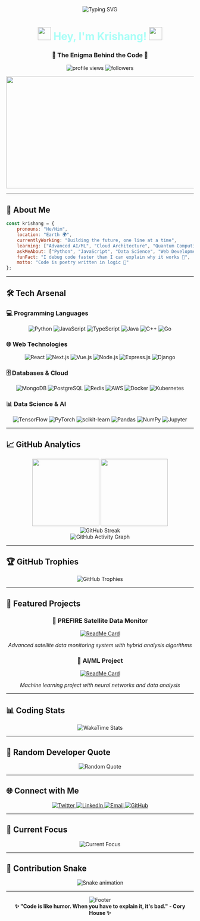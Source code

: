 <!-- Header with animated typing effect -->
<div align="center">
  <img src="https://readme-typing-svg.herokuapp.com?font=Fira+Code&size=32&duration=2800&pause=2000&color=A9FEF7&center=true&vCenter=true&width=940&lines=Hey+there!+I'm+Krishang+Mittal+%F0%9F%91%8B;Welcome+to+my+digital+realm+%F0%9F%9A%80;Full+Stack+Developer+%7C+Data+Scientist;Always+learning%2C+always+coding+%F0%9F%92%BB" alt="Typing SVG" />
</div>

<!-- Animated header -->
<h1 align="center">
  <img src="https://media.giphy.com/media/hvRJCLFzcasrR4ia7z/giphy.gif" width="35">
  <span style="color: #A9FEF7;">Hey, I'm Krishang!</span>
  <img src="https://media.giphy.com/media/hvRJCLFzcasrR4ia7z/giphy.gif" width="35">
</h1>

<h3 align="center">🔮 The Enigma Behind the Code 🔮</h3>

<!-- Profile views and followers -->
<p align="center">
  <img src="https://komarev.com/ghpvc/?username=krishangmittal&label=Profile%20views&color=0e75b6&style=flat" alt="profile views" />
  <img src="https://img.shields.io/github/followers/krishangmittal?label=Followers&style=social" alt="followers" />
</p>

<!-- Animated GIF -->
<div align="center">
  <img src="https://media.giphy.com/media/dWesBcTLavkZuG35MI/giphy.gif" width="600" height="300"/>
</div>

---

## 🚀 About Me

```javascript
const krishang = {
    pronouns: "He/Him",
    location: "Earth 🌍",
    currentlyWorking: "Building the future, one line at a time",
    learning: ["Advanced AI/ML", "Cloud Architecture", "Quantum Computing"],
    askMeAbout: ["Python", "JavaScript", "Data Science", "Web Development"],
    funFact: "I debug code faster than I can explain why it works 🐛",
    motto: "Code is poetry written in logic 📝"
};
```

---

## 🛠️ Tech Arsenal

### 💻 Programming Languages
<div align="center">
  <img src="https://img.shields.io/badge/Python-3776AB?style=for-the-badge&logo=python&logoColor=white" alt="Python"/>
  <img src="https://img.shields.io/badge/JavaScript-F7DF1E?style=for-the-badge&logo=javascript&logoColor=black" alt="JavaScript"/>
  <img src="https://img.shields.io/badge/TypeScript-007ACC?style=for-the-badge&logo=typescript&logoColor=white" alt="TypeScript"/>
  <img src="https://img.shields.io/badge/Java-ED8B00?style=for-the-badge&logo=java&logoColor=white" alt="Java"/>
  <img src="https://img.shields.io/badge/C++-00599C?style=for-the-badge&logo=cplusplus&logoColor=white" alt="C++"/>
  <img src="https://img.shields.io/badge/Go-00ADD8?style=for-the-badge&logo=go&logoColor=white" alt="Go"/>
</div>

### 🌐 Web Technologies
<div align="center">
  <img src="https://img.shields.io/badge/React-20232A?style=for-the-badge&logo=react&logoColor=61DAFB" alt="React"/>
  <img src="https://img.shields.io/badge/Next.js-000000?style=for-the-badge&logo=next.js&logoColor=white" alt="Next.js"/>
  <img src="https://img.shields.io/badge/Vue.js-35495E?style=for-the-badge&logo=vue.js&logoColor=4FC08D" alt="Vue.js"/>
  <img src="https://img.shields.io/badge/Node.js-43853D?style=for-the-badge&logo=node.js&logoColor=white" alt="Node.js"/>
  <img src="https://img.shields.io/badge/Express.js-404D59?style=for-the-badge&logo=express&logoColor=white" alt="Express.js"/>
  <img src="https://img.shields.io/badge/Django-092E20?style=for-the-badge&logo=django&logoColor=white" alt="Django"/>
</div>

### 🗄️ Databases & Cloud
<div align="center">
  <img src="https://img.shields.io/badge/MongoDB-4EA94B?style=for-the-badge&logo=mongodb&logoColor=white" alt="MongoDB"/>
  <img src="https://img.shields.io/badge/PostgreSQL-316192?style=for-the-badge&logo=postgresql&logoColor=white" alt="PostgreSQL"/>
  <img src="https://img.shields.io/badge/Redis-DC382D?style=for-the-badge&logo=redis&logoColor=white" alt="Redis"/>
  <img src="https://img.shields.io/badge/AWS-232F3E?style=for-the-badge&logo=amazon-aws&logoColor=white" alt="AWS"/>
  <img src="https://img.shields.io/badge/Docker-2496ED?style=for-the-badge&logo=docker&logoColor=white" alt="Docker"/>
  <img src="https://img.shields.io/badge/Kubernetes-326ce5?style=for-the-badge&logo=kubernetes&logoColor=white" alt="Kubernetes"/>
</div>

### 📊 Data Science & AI
<div align="center">
  <img src="https://img.shields.io/badge/TensorFlow-FF6F00?style=for-the-badge&logo=tensorflow&logoColor=white" alt="TensorFlow"/>
  <img src="https://img.shields.io/badge/PyTorch-EE4C2C?style=for-the-badge&logo=pytorch&logoColor=white" alt="PyTorch"/>
  <img src="https://img.shields.io/badge/scikit--learn-F7931E?style=for-the-badge&logo=scikit-learn&logoColor=white" alt="scikit-learn"/>
  <img src="https://img.shields.io/badge/Pandas-150458?style=for-the-badge&logo=pandas&logoColor=white" alt="Pandas"/>
  <img src="https://img.shields.io/badge/NumPy-013243?style=for-the-badge&logo=numpy&logoColor=white" alt="NumPy"/>
  <img src="https://img.shields.io/badge/Jupyter-F37626?style=for-the-badge&logo=jupyter&logoColor=white" alt="Jupyter"/>
</div>

---

## 📈 GitHub Analytics

<div align="center">
  <img height="180em" src="https://github-readme-stats.vercel.app/api?username=krishangmittal&show_icons=true&theme=tokyonight&include_all_commits=true&count_private=true"/>
  <img height="180em" src="https://github-readme-stats.vercel.app/api/top-langs/?username=krishangmittal&layout=compact&langs_count=8&theme=tokyonight"/>
</div>

<div align="center">
  <img src="https://github-readme-streak-stats.herokuapp.com/?user=krishangmittal&theme=tokyonight" alt="GitHub Streak"/>
</div>

<div align="center">
  <img src="https://github-readme-activity-graph.vercel.app/graph?username=krishangmittal&theme=tokyo-night&bg_color=1a1b27&color=70a5fd&line=70a5fd&point=ff6b6b&area=true&hide_border=true" alt="GitHub Activity Graph"/>
</div>

---

## 🏆 GitHub Trophies

<div align="center">
  <img src="https://github-profile-trophy.vercel.app/?username=krishangmittal&theme=tokyonight&no-frame=true&no-bg=false&margin-w=4&row=1" alt="GitHub Trophies"/>
</div>

---

## 💼 Featured Projects

<div align="center">
  
### 🔬 PREFIRE Satellite Data Monitor
[![ReadMe Card](https://github-readme-stats.vercel.app/api/pin/?username=krishangmittal&repo=prefire_monitoring&theme=tokyonight)](https://github.com/krishangmittal/prefire_monitoring)

*Advanced satellite data monitoring system with hybrid analysis algorithms*

### 🤖 AI/ML Project
[![ReadMe Card](https://github-readme-stats.vercel.app/api/pin/?username=krishangmittal&repo=ai-project&theme=tokyonight)](https://github.com/krishangmittal/ai-project)

*Machine learning project with neural networks and data analysis*

</div>

---

## 📊 Coding Stats

<div align="center">
  <img src="https://github-readme-stats.vercel.app/api/wakatime?username=krishangmittal&theme=tokyonight" alt="WakaTime Stats"/>
</div>

---

## 🌟 Random Developer Quote

<div align="center">
  <img src="https://quotes-github-readme.vercel.app/api?type=horizontal&theme=tokyonight" alt="Random Quote"/>
</div>

---

## 🌐 Connect with Me

<div align="center">
  <a href="https://twitter.com/krishangmittal" target="_blank">
    <img src="https://img.shields.io/badge/Twitter-1DA1F2?style=for-the-badge&logo=twitter&logoColor=white" alt="Twitter"/>
  </a>
  <a href="https://linkedin.com/in/krishangmittal" target="_blank">
    <img src="https://img.shields.io/badge/LinkedIn-0077B5?style=for-the-badge&logo=linkedin&logoColor=white" alt="LinkedIn"/>
  </a>
  <a href="mailto:krishangmittal2004@gmail.com">
    <img src="https://img.shields.io/badge/Email-D14836?style=for-the-badge&logo=gmail&logoColor=white" alt="Email"/>
  </a>
  <a href="https://github.com/krishangmittal" target="_blank">
    <img src="https://img.shields.io/badge/GitHub-100000?style=for-the-badge&logo=github&logoColor=white" alt="GitHub"/>
  </a>
</div>

---

## 🎯 Current Focus

<div align="center">
  <img src="https://readme-typing-svg.herokuapp.com?font=Fira+Code&size=18&duration=3000&pause=1000&color=70A5FD&center=true&vCenter=true&width=600&lines=Building+scalable+web+applications;Exploring+machine+learning+algorithms;Contributing+to+open+source+projects;Learning+cloud+architecture+patterns" alt="Current Focus"/>
</div>

---

## 🐍 Contribution Snake

<div align="center">
  <img src="https://github.com/krishangmittal/krishangmittal/blob/output/github-contribution-grid-snake.svg" alt="Snake animation"/>
</div>

---

<div align="center">
  <img src="https://capsule-render.vercel.app/api?type=waving&color=gradient&height=100&section=footer&text=Thanks%20for%20visiting!&fontSize=16&fontAlignY=65&desc=Let's%20build%20something%20amazing%20together&descAlignY=51&descAlign=center" alt="Footer"/>
</div>

<div align="center">
  <b>✨ "Code is like humor. When you have to explain it, it's bad." - Cory House ✨</b>
</div>
